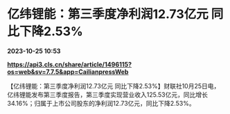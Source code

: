 # 亿纬锂能：第三季度净利润12.73亿元 同比下降2.53%

**2023-10-25 10:53**

**https://api3.cls.cn/share/article/1496115?os=web&sv=7.7.5&app=CailianpressWeb**

【亿纬锂能：第三季度净利润12.73亿元 同比下降2.53%】财联社10月25日电，亿纬锂能发布第三季度报告，第三季度实现营业收入125.53亿元，同比增长34.16%；归属于上市公司股东的净利润12.73亿元，同比下降2.53%。